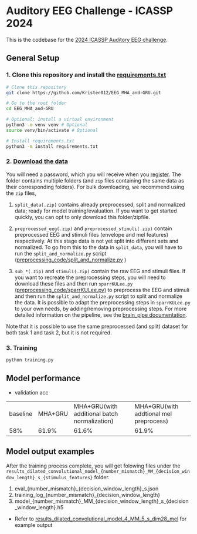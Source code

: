 Auditory EEG Challenge - ICASSP 2024
================================
This is the codebase for the [2024 ICASSP Auditory EEG challenge](https://exporl.github.io/auditory-eeg-challenge-2024/).
## General Setup
### 1. Clone this repository and install the [requirements.txt](requirements.txt)
```bash
# Clone this repository
git clone https://github.com/Kristen012/EEG_MHA_and-GRU.git

# Go to the root folder
cd EEG_MHA_and-GRU

# Optional: install a virtual environment
python3 -m venv venv # Optional
source venv/bin/activate # Optional

# Install requirements.txt
python3 -m install requirements.txt
```

### 2. [Download the data](https://homes.esat.kuleuven.be/~lbollens/)

You will need a password, which you will receive when you [register](https://exporl.github.io/auditory-eeg-challenge-2024/registration/).
The folder contains multiple folders (and `zip` files containing the same data as their corresponding folders). For bulk downloading, we recommend using the `zip` files, 

   1. `split_data(.zip)` contains already preprocessed, split and normalized data; ready for model training/evaluation. 
If you want to get started quickly, you can opt to only download this folder/zipfile.

   2. `preprocessed_eeg(.zip)` and `preprocessed_stimuli(.zip)` contain preprocessed EEG and stimuli files (envelope and mel features) respectively.
At this stage data is not yet split into different sets and normalized. To go from this to the data in `split_data`, you will have to run the `split_and_normalize.py` script ([preprocessing_code/split_and_normalize.py](./preprocessing_code/split_and_normalize.py) )

   3. `sub_*(.zip)` and `stimuli(.zip)` contain the raw EEG and stimuli files. 
If you want to recreate the preprocessing steps, you will need to download these files and then run `sparrKULee.py` [(preprocessing_code/sparrKULee.py)](./preprocessing_code/sparrKULee.py) to preprocess the EEG and stimuli and then run the `split_and_normalize.py` script to split and normalize the data.
It is possible to adapt the preprocessing steps in `sparrKULee.py` to your own needs, by adding/removing preprocessing steps. For more detailed information on the pipeline, see the [brain_pipe documentation](https://exporl.github.io/brain_pipe/).


Note that it is possible to use the same preprocessed (and split) dataset for both task 1 and task 2, but it is not required.

### 3. Training
```bash
python training.py
```

## Model performance
- validation acc
<table>
  <tr>
    <td>baseline</td>
    <td>MHA+GRU</td>
    <td>MHA+GRU(with additional batch normalization)</td>
    <td>MHA+GRU(with addtional mel preprocess)</td>
  </tr>
  <tr>
    <td>58%</td>
    <td>61.9%</td>
    <td>61.6%</td>
    <td>61.9%</td>
  </tr>
</table>

## Model output examples
After the training process complete, you will get folowing files under the `results_dilated_convolutional_model_{number_mismatch}_MM_{decision_window_length}_s_{stimulus_features}` folder.

1. eval_{number_mismatch}_{decision_window_length}_s.json
2. training_log_{number_mismatch}_{decision_window_length}
3. model_{number_mismatch}\_MM_{decision_window_length}\_s_{decision_window_length}.h5

- Refer to [results_dilated_convolutional_model_4_MM_5_s_dim28_mel](results_dilated_convolutional_model_4_MM_5_s_dim28_mel) for example output
